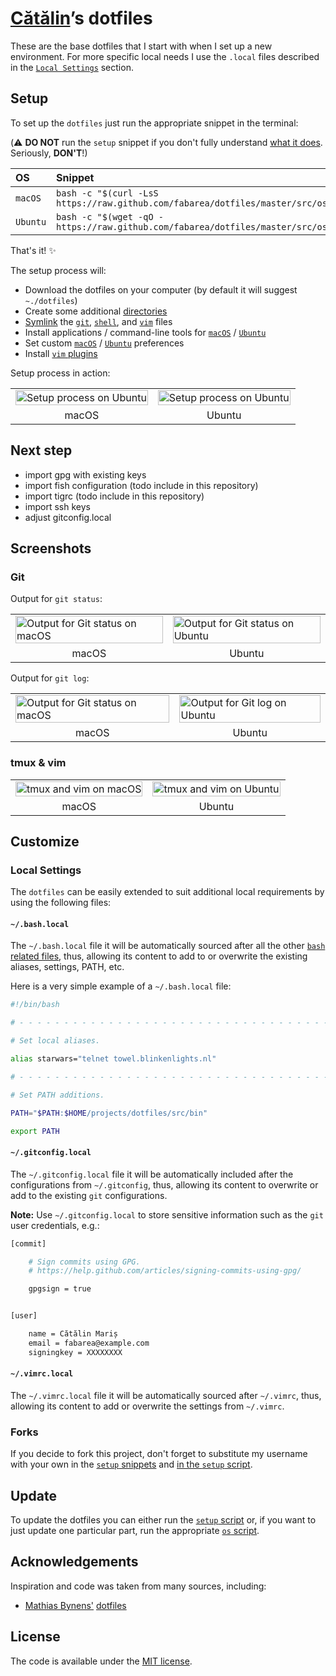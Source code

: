# [Cătălin](https://github.com/fabarea)’s dotfiles

These are the base dotfiles that I start with when I set up a
new environment. For more specific local needs I use the `.local`
files described in the [`Local Settings`](#local-settings) section.

## Setup

To set up the `dotfiles` just run the appropriate snippet in the
terminal:

(:warning: **DO NOT** run the `setup` snippet if you don't fully
understand [what it does](src/os/setup.sh). Seriously, **DON'T**!)

| OS | Snippet |
|:---|:---|
| `macOS` | `bash -c "$(curl -LsS https://raw.github.com/fabarea/dotfiles/master/src/os/setup.sh)"` |
| `Ubuntu` | `bash -c "$(wget -qO - https://raw.github.com/fabarea/dotfiles/master/src/os/setup.sh)"` |

That's it! :sparkles:

The setup process will:

* Download the dotfiles on your computer (by default it will suggest
  `~./dotfiles`)
* Create some additional [directories](src/os/create_directories.sh)
* [Symlink](src/os/create_symbolic_links.sh) the
  [`git`](src/git),
  [`shell`](src/shell), and
  [`vim`](src/vim) files
* Install applications / command-line tools for
  [`macOS`](src/os/install/macos) /
  [`Ubuntu`](src/os/install/ubuntu)
* Set custom
  [`macOS`](src/os/preferences/macos) /
  [`Ubuntu`](src/os/preferences/ubuntu) preferences
* Install [`vim` plugins](src/vim/vim/plugins)

Setup process in action:

<table>
    <tbody>
        <tr>
            <td>
                <img src="https://cloud.githubusercontent.com/assets/1223565/19314446/cd89a592-90a2-11e6-948d-9d75247088ba.gif" alt="Setup process on Ubuntu" width="100%">
            </td>
            <td>
                <img src="https://cloud.githubusercontent.com/assets/1223565/19048636/e23e347a-89af-11e6-853c-98616b75b6ae.gif" alt="Setup process on Ubuntu" width="100%">
            </td>
        </tr>
        <tr align="center">
            <td>macOS</td>
            <td>Ubuntu</td>
        </td>
    </tbody>
</table>

## Next step

* import gpg with existing keys
* import fish configuration (todo include in this repository)
* import tigrc (todo include in this repository)
* import ssh keys
* adjust gitconfig.local

## Screenshots

### Git

Output for `git status`:

<table>
    <tbody>
        <tr>
            <td>
                <img src="https://cloud.githubusercontent.com/assets/1223565/10561038/f9f11a28-7525-11e5-8e1d-a304ad3557f9.png" alt="Output for Git status on macOS" width="100%">
            </td>
            <td>
                <img src="https://cloud.githubusercontent.com/assets/1223565/8397636/3708d218-1ddb-11e5-9d40-21c6871271b9.png" alt="Output for Git status on Ubuntu" width="100%">
            </td>
        </tr>
        <tr align="center">
            <td>macOS</td>
            <td>Ubuntu</td>
        </td>
    </tbody>
</table>

Output for `git log`:

<table>
    <tbody>
        <tr>
            <td>
                <img src="https://cloud.githubusercontent.com/assets/1223565/10560966/e4ec08a6-7523-11e5-8941-4e12f6550a63.png" alt="Output for Git status on macOS" width="100%">
            </td>
            <td>
                <img src="https://cloud.githubusercontent.com/assets/1223565/10560955/4b5e1300-7523-11e5-9e96-95ea67de9474.png" alt="Output for Git log on Ubuntu" width="100%">
            </td>
        </tr>
        <tr align="center">
            <td>macOS</td>
            <td>Ubuntu</td>
        </td>
    </tbody>
</table>

### tmux & vim

<table>
    <tbody>
        <tr>
            <td>
                <img src="https://cloud.githubusercontent.com/assets/1223565/10561007/498e1212-7525-11e5-8252-81503b3d6184.png" alt="tmux and vim on macOS" width="100%">
            </td>
            <td>
                <img src="https://cloud.githubusercontent.com/assets/1223565/10560956/557ca2de-7523-11e5-9000-fc1e189a95f5.png" alt="tmux and vim on Ubuntu" width="100%">
            </td>
        </tr>
        <tr align="center">
            <td>macOS</td>
            <td>Ubuntu</td>
        </td>
    </tbody>
</table>

## Customize

### Local Settings

The `dotfiles` can be easily extended to suit additional local
requirements by using the following files:

#### `~/.bash.local`

The `~/.bash.local` file it will be automatically sourced after
all the other [`bash` related files](src/shell), thus, allowing
its content to add to or overwrite the existing aliases, settings,
PATH, etc.

Here is a very simple example of a `~/.bash.local` file:

```bash
#!/bin/bash

# - - - - - - - - - - - - - - - - - - - - - - - - - - - - - - - - - - -

# Set local aliases.

alias starwars="telnet towel.blinkenlights.nl"

# - - - - - - - - - - - - - - - - - - - - - - - - - - - - - - - - - - -

# Set PATH additions.

PATH="$PATH:$HOME/projects/dotfiles/src/bin"

export PATH

```

#### `~/.gitconfig.local`

The `~/.gitconfig.local` file it will be automatically included
after the configurations from `~/.gitconfig`, thus, allowing its
content to overwrite or add to the existing `git` configurations.

__Note:__ Use `~/.gitconfig.local` to store sensitive information
such as the `git` user credentials, e.g.:

```bash
[commit]

    # Sign commits using GPG.
    # https://help.github.com/articles/signing-commits-using-gpg/

    gpgsign = true


[user]

    name = Cătălin Mariș
    email = fabarea@example.com
    signingkey = XXXXXXXX
```

#### `~/.vimrc.local`

The `~/.vimrc.local` file it will be automatically sourced after
`~/.vimrc`, thus, allowing its content to add or overwrite the
settings from `~/.vimrc`.

### Forks

If you decide to fork this project, don't forget to substitute my
username with your own in the [`setup` snippets](#setup) and [in the
`setup` script](https://github.com/fabarea/dotfiles/blob/1503cf23ef23f6e31342b140bcd246625160b94f/src/os/setup.sh#L3).

## Update

To update the dotfiles you can either run the [`setup`
script](src/os/setup.sh) or, if you want to just update one particular
part, run the appropriate [`os` script](src/os).

## Acknowledgements

Inspiration and code was taken from many sources, including:

* [Mathias Bynens'](https://github.com/mathiasbynens)
  [dotfiles](https://github.com/mathiasbynens/dotfiles)

## License

The code is available under the [MIT license](LICENSE.txt).
